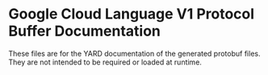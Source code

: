 # Google Cloud Language V1 Protocol Buffer Documentation

These files are for the YARD documentation of the generated protobuf files.
They are not intended to be required or loaded at runtime.

